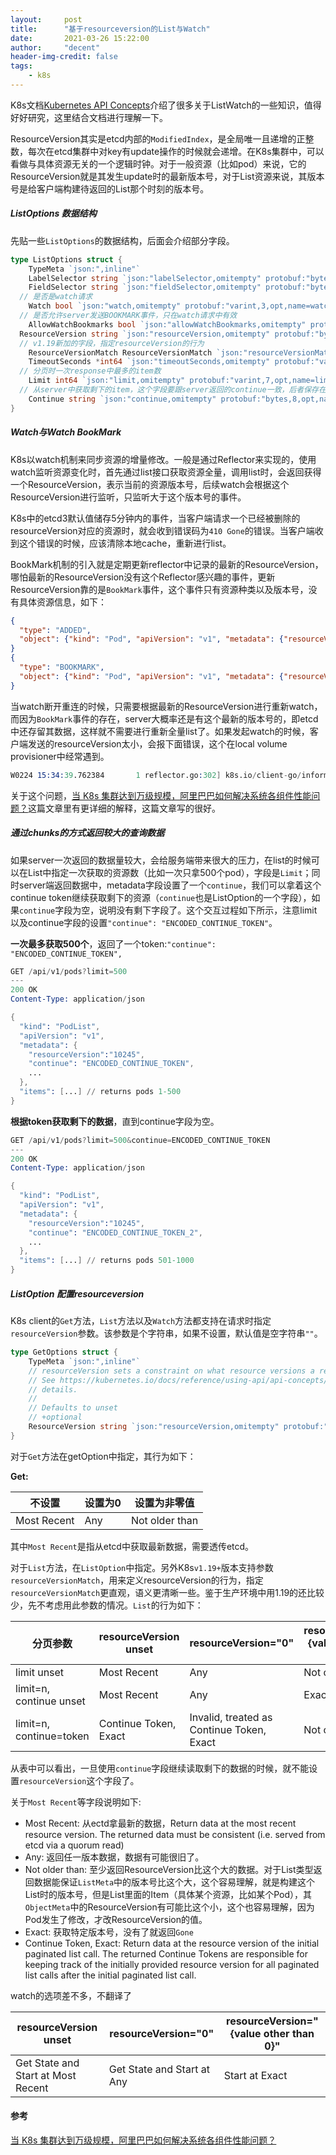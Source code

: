 ```yaml
---
layout:     post
title:      "基于resourceversion的List与Watch"
date:       2021-03-26 15:22:00
author:     "decent"
header-img-credit: false
tags:
    - k8s
---
```


K8s文档[Kubernetes API Concepts](https://kubernetes.io/docs/reference/using-api/api-concepts/)介绍了很多关于ListWatch的一些知识，值得好好研究，这里结合文档进行理解一下。

ResourceVersion其实是etcd内部的`ModifiedIndex`，是全局唯一且递增的正整数，每次在etcd集群中对key有update操作的时候就会递增。在K8s集群中，可以看做与具体资源无关的一个逻辑时钟。对于一般资源（比如pod）来说，它的ResourceVersion就是其发生update时的最新版本号，对于List资源来说，其版本号是给客户端构建待返回的List那个时刻的版本号。

##### ListOptions 数据结构
先贴一些`ListOptions`的数据结构，后面会介绍部分字段。
```go
type ListOptions struct {
	TypeMeta `json:",inline"`
	LabelSelector string `json:"labelSelector,omitempty" protobuf:"bytes,1,opt,name=labelSelector"`
	FieldSelector string `json:"fieldSelector,omitempty" protobuf:"bytes,2,opt,name=fieldSelector"`
  // 是否是watch请求
	Watch bool `json:"watch,omitempty" protobuf:"varint,3,opt,name=watch"`
  // 是否允许server发送BOOKMARK事件，只在watch请求中有效
	AllowWatchBookmarks bool `json:"allowWatchBookmarks,omitempty" protobuf:"varint,9,opt,name=allowWatchBookmarks"`
  ResourceVersion string `json:"resourceVersion,omitempty" protobuf:"bytes,4,opt,name=resourceVersion"`
  // v1.19新加的字段，指定resourceVersion的行为
	ResourceVersionMatch ResourceVersionMatch `json:"resourceVersionMatch,omitempty" protobuf:"bytes,10,opt,name=resourceVersionMatch,casttype=ResourceVersionMatch"`
	TimeoutSeconds *int64 `json:"timeoutSeconds,omitempty" protobuf:"varint,5,opt,name=timeoutSeconds"`
  // 分页时一次response中最多的item数
	Limit int64 `json:"limit,omitempty" protobuf:"varint,7,opt,name=limit"`
  // 从server中获取剩下的item，这个字段要跟server返回的continue一致，后者保存在返回结果的ListMeta结构体中
	Continue string `json:"continue,omitempty" protobuf:"bytes,8,opt,name=continue"`
}
```

##### Watch与Watch BookMark
K8s以watch机制来同步资源的增量修改。一般是通过Reflector来实现的，使用watch监听资源变化时，首先通过list接口获取资源全量，调用list时，会返回获得一个ResourceVersion，表示当前的资源版本号，后续watch会根据这个ResourceVersion进行监听，只监听大于这个版本号的事件。

K8s中的etcd3默认值储存5分钟内的事件，当客户端请求一个已经被删除的resourceVersion对应的资源时，就会收到错误码为`410 Gone`的错误。当客户端收到这个错误的时候，应该清除本地cache，重新进行list。

BookMark机制的引入就是定期更新reflector中记录的最新的ResourceVersion，哪怕最新的ResourceVersion没有这个Reflector感兴趣的事件，更新ResourceVersion靠的是`BookMark`事件，这个事件只有资源种类以及版本号，没有具体资源信息，如下：
```json
{
  "type": "ADDED",
  "object": {"kind": "Pod", "apiVersion": "v1", "metadata": {"resourceVersion": "10596", ...}, ...}
}
{
  "type": "BOOKMARK",
  "object": {"kind": "Pod", "apiVersion": "v1", "metadata": {"resourceVersion": "12746"} }
}
```
当watch断开重连的时候，只需要根据最新的ResourceVersion进行重新watch，而因为`BookMark`事件的存在，server大概率还是有这个最新的版本号的，即etcd中还存留其数据，这样就不需要进行重新全量list了。如果发起watch的时候，客户端发送的resourceVersion太小，会报下面错误，这个在local volume provisioner中经常遇到。
```s
W0224 15:34:39.762384       1 reflector.go:302] k8s.io/client-go/informers/factory.go:133: watch of *v1.PersistentVolume ended with: too old resource version: 8834140265 (8835125434)
```
关于这个问题，[当 K8s 集群达到万级规模，阿里巴巴如何解决系统各组件性能问题？](https://zhuanlan.zhihu.com/p/83681938)这篇文章里有更详细的解释，这篇文章写的很好。

##### 通过chunks的方式返回较大的查询数据
如果server一次返回的数据量较大，会给服务端带来很大的压力，在list的时候可以在List中指定一次获取的资源数（比如一次只拿500个pod），字段是`Limit`；同时server端返回数据中，metadata字段设置了一个`continue`，我们可以拿着这个continue token继续获取剩下的资源（`continue`也是ListOption的一个字段），如果`continue`字段为空，说明没有剩下字段了。这个交互过程如下所示，注意limit以及continue字段的设置`"continue": "ENCODED_CONTINUE_TOKEN"`。

**一次最多获取500个**，返回了一个token:`"continue": "ENCODED_CONTINUE_TOKEN",`
```s
GET /api/v1/pods?limit=500
---
200 OK
Content-Type: application/json

{
  "kind": "PodList",
  "apiVersion": "v1",
  "metadata": {
    "resourceVersion":"10245",
    "continue": "ENCODED_CONTINUE_TOKEN",
    ...
  },
  "items": [...] // returns pods 1-500
}
```
**根据token获取剩下的数据**，直到continue字段为空。
```s
GET /api/v1/pods?limit=500&continue=ENCODED_CONTINUE_TOKEN
---
200 OK
Content-Type: application/json

{
  "kind": "PodList",
  "apiVersion": "v1",
  "metadata": {
    "resourceVersion":"10245",
    "continue": "ENCODED_CONTINUE_TOKEN_2",
    ...
  },
  "items": [...] // returns pods 501-1000
}
```


##### ListOption 配置resourceversion
K8s client的`Get`方法，`List`方法以及`Watch`方法都支持在请求时指定`resourceVersion`参数。该参数是个字符串，如果不设置，默认值是空字符串`""`。
```go
type GetOptions struct {
	TypeMeta `json:",inline"`
	// resourceVersion sets a constraint on what resource versions a request may be served from.
	// See https://kubernetes.io/docs/reference/using-api/api-concepts/#resource-versions for
	// details.
	//
	// Defaults to unset
	// +optional
	ResourceVersion string `json:"resourceVersion,omitempty" protobuf:"bytes,1,opt,name=resourceVersion"`
}
```
对于`Get`方法在getOption中指定，其行为如下：

**Get:**

| 不设置 | 设置为0 | 设置为非零值 |
|  ----  | ----  | ---- |
| Most Recent | Any | Not older than |

其中`Most Recent`是指从etcd中获取最新数据，需要透传etcd。

对于`List`方法，在`ListOption`中指定。另外K8s`v1.19+`版本支持参数`resourceVersionMatch`，用来定义resourceVersion的行为，指定`resourceVersionMatch`更直观，语义更清晰一些。鉴于生产环境中用1.19的还比较少，先不考虑用此参数的情况。`List`的行为如下：

| 分页参数 | resourceVersion unset | resourceVersion="0" | resourceVersion="{value other than 0}" |
| ---- |  ----  | ----  | ---- |
| limit unset | Most Recent | Any | Not older than |
| limit=n, continue unset | Most Recent | Any | Exact |
| limit=n, continue=token	| Continue Token, Exact | Invalid, treated as Continue Token, Exact | Not older than |

从表中可以看出，一旦使用`continue`字段继续读取剩下的数据的时候，就不能设置`resourceVersion`这个字段了。

关于`Most Recent`等字段说明如下:
* Most Recent: 从ectd拿最新的数据，Return data at the most recent resource version. The returned data must be consistent (i.e. served from etcd via a quorum read)
* Any: 返回任一版本数据，数据有可能很旧了。
* Not older than: 至少返回ResourceVersion比这个大的数据。对于List类型返回数据能保证`ListMeta`中的版本号比这个大，这个容易理解，就是构建这个List时的版本号，但是List里面的Item（具体某个资源，比如某个Pod），其`ObjectMeta`中的ResourceVersion有可能比这个小，这个也容易理解，因为Pod发生了修改，才改ResourceVersion的值。
* Exact: 获取特定版本号，没有了就返回`Gone`
* Continue Token, Exact: Return data at the resource version of the initial paginated list call. The returned Continue Tokens are responsible for keeping track of the initially provided resource version for all paginated list calls after the initial paginated list call.

watch的选项差不多，不翻译了

| resourceVersion unset | resourceVersion="0" | resourceVersion="{value other than 0}" |
|  ----  | ----  | ---- |
| Get State and Start at Most Recent | Get State and Start at Any | Start at Exact |

#### 参考
[当 K8s 集群达到万级规模，阿里巴巴如何解决系统各组件性能问题？](https://zhuanlan.zhihu.com/p/83681938)